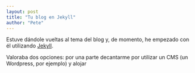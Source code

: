 ```yaml
---
layout: post
title: "Tu blog en Jekyll"
author: "Pete"
---
```


Estuve dándole vueltas al tema del blog y, de momento, he empezado con él utilizando [Jekyll](
https://en.wikipedia.org/wiki/Jekyll_(software)).

Valoraba dos opciones: por una parte decantarme por utilizar un CMS (un Wordpress, por ejemplo) y alojar 

